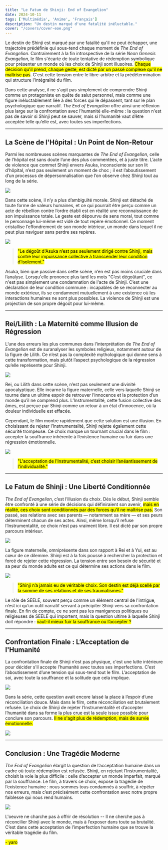 ```yaml
---
title: "Le Fatum de Shinji: End of Evangelion"
date: 2024-10-11
tags: ['Multimédia', 'Anime', 'Français']
description: "Un destin marqué d'une fatalité inéluctable."
cover: "/covers/cover-eoe.png"
---
```


Le destin de Shinji est marqué par une fatalité qu'il ne peut échapper, une trajectoire prédéfinie qui sous-tend chaque moment de *The End of Evangelion*. Contrairement à la fin introspective de la série *Neon Genesis Evangelion*, le film s'écarte de toute tentative de rédemption symbolique pour présenter un monde où les choix de Shinji sont illusoires. <mark>Chaque décision qu'il prend, chaque geste, est dicté par un passé complexe qu'il ne maîtrise pas</mark>. C'est cette tension entre le libre-arbitre et la prédétermination qui structure l'intégralité du film.

Dans cette analyse, il ne s'agit pas simplement de comprendre Shinji comme un protagoniste en quête de salut personnel, mais comme une figure inéluctablement liée à des forces qui le dépassent, tant sur le plan psychologique que narratif. *The End of Evangelion* offre ainsi une réflexion plus large sur la confrontation avec l’humanité elle-même : la question n'est pas de savoir si Shinji peut se sauver, mais si l’humanité vaut d’être acceptée telle qu’elle est, avec toutes ses imperfections.

---

## La Scène de l'Hôpital : Un Point de Non-Retour

Parmi les nombreuses scènes marquantes de *The End of Evangelion*, celle de l’hôpital est sans doute l’une des plus commentées, et à juste titre. L’acte de violence que commet Shinji envers Asuka, inconsciente sur son lit d’hôpital, n’est pas seulement un moment de choc ; il est l’aboutissement d’un processus de dépersonnalisation que l’on observe chez Shinji tout au long de la série.

![](image-128.png)

Dans cette scène, il n’y a plus d’ambiguïté morale. Shinji est détaché de toute forme de valeurs humaines, et ce qui pourrait être perçu comme un acte de rébellion contre l’ordre établi est en réalité une reconnaissance de son impuissance totale. Le geste est dépourvu de sens moral, tout comme le personnage lui-même est vidé de tout repère émotionnel. Ce moment cristallise l’effondrement de son monde intérieur, un monde dans lequel il ne peut plus naviguer sans perdre ses repères.

![](image-130.png)

> <mark>"Le dégoût d'Asuka n’est pas seulement dirigé contre Shinji, mais contre leur impuissance collective à transcender leur condition d’isolement."</mark>

Asuka, bien que passive dans cette scène, n’en est pas moins cruciale dans l’analyse. Lorsqu'elle prononce plus tard les mots "C’est dégoûtant", ce n'est pas simplement une condamnation de l'acte de Shinji. C’est une déclaration de leur condition commune : incapables de se reconnecter au monde extérieur, ils se condamnent mutuellement à une existence où les interactions humaines ne sont plus possibles. La violence de Shinji est une projection de son propre dégoût pour lui-même.

---

## Rei/Lilith : La Maternité comme Illusion de Régression

L’une des erreurs les plus communes dans l’interprétation de *The End of Evangelion* est de suranalyser les symboles religieux, notamment autour de la figure de Lilith. Ce n’est pas la complexité mythologique qui donne sens à cette transformation, mais plutôt l’aspect psychologique de la régression qu’elle représente pour Shinji. 

![](image-133.png)

Rei, ou Lilith dans cette scène, n’est pas seulement une divinité apocalyptique. Elle incarne la figure maternelle, celle vers laquelle Shinji se tourne dans un ultime espoir de retrouver l’innocence et la protection d’un monde qu’il ne comprend plus. L’Instrumentalité, cette fusion collective des âmes, est perçue par Shinji comme un retour à un état d’innocence, où la douleur individuelle est effacée.

Cependant, le film montre rapidement que cette solution est une illusion. En choisissant de rejeter l’Instrumentalité, Shinji rejette également cette sécurité trompeuse. Ce choix marque un tournant crucial dans le film : accepter la souffrance inhérente à l’existence humaine ou fuir dans une régression émotionnelle.

![](image-131.png)

> <mark>"L'acceptation de l'Instrumentalité, c’est choisir l’anéantissement de l'individualité."</mark>

---

## Le Fatum de Shinji : Une Liberté Conditionnée

*The End of Evangelion*, c’est l’illusion du choix. Dès le début, Shinji semble être confronté à une série de décisions qui définiraient son avenir, <mark>mais en réalité, ces choix sont conditionnés par des forces qu’il ne maîtrise pas.</mark> Son passé, ses relations avec ses parents — notamment sa mère — et ses peurs déterminent chacun de ses actes. Ainsi, même lorsqu’il refuse l’Instrumentalité, ce choix n’est pas vraiment libre. Il est dicté par son propre parcours intérieur.

![](b8866afce449f1262a11b300a31bcbe8.jpg)

La figure maternelle, omniprésente dans son rapport à Rei et à Yui, est au cœur de ce dilemme. Shinji est à la fois poussé à rechercher la protection et forcé de rejeter cette régression. La tension entre son besoin de sécurité et sa peur du monde adulte est ce qui détermine ses actions dans le film.

![](image-132.png)

> <mark>"Shinji n’a jamais eu de véritable choix. Son destin est déjà scellé par la somme de ses relations et de ses traumatismes."</mark>

Le rôle de SEELE, souvent perçu comme un élément central de l'intrigue, n’est ici qu’un outil narratif servant à précipiter Shinji vers sa confrontation finale. En fin de compte, ce ne sont pas les manigances politiques ou religieuses de SEELE qui importent, mais la question ultime à laquelle Shinji doit répondre : <mark>vaut-il mieux fuir la souffrance ou l’accepter ?</mark>

---

## Confrontation Finale : L’Acceptation de l'Humanité

La confrontation finale de Shinji n’est pas physique, c'est une lutte intérieure pour décider s'il accepte l’humanité avec toutes ses imperfections. C’est l’aboutissement d’une tension qui sous-tend tout le film. L’acceptation de soi, avec toute la souffrance et la solitude que cela implique.

![](image-134.png)

Dans la série, cette question avait encore laissé la place à l’espoir d’une réconciliation douce. Mais dans le film, cette réconciliation est brutalement refusée. Le choix de Shinji de rejeter l’Instrumentalité et d’accepter l’humanité dans sa forme la plus crue est la seule issue possible pour conclure son parcours. <mark>Il ne s'agit plus de rédemption, mais de survie émotionnelle.</mark>

![](image-135.png)

---

## Conclusion : Une Tragédie Moderne

*The End of Evangelion* élargit la question de l’acceptation humaine dans un cadre où toute rédemption est refusée. Shinji, en rejetant l’Instrumentalité, choisit la voie la plus difficile : celle d’accepter un monde imparfait, marqué par la souffrance. Le film, à travers ce choix, expose la tragédie de l’existence humaine : nous sommes tous condamnés à souffrir, à répéter nos erreurs, mais c’est précisément cette confrontation avec notre propre faiblesse qui nous rend humains.

![](image-136.png)

L'oeuvre ne charche pas à offrir de résolution -- Il ne cherche pas à réconcilier Shinji avec le monde, mais à l’exposer dans toute sa brutalité. C’est dans cette acceptation de l’imperfection humaine que se trouve la véritable tragédie du film.

<mark>- yaro</mark>
